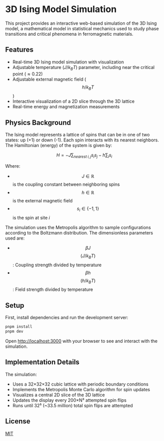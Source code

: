 # 3D Ising Model Simulation

This project provides an interactive web-based simulation of the 3D Ising model, a mathematical model in statistical mechanics used to study phase transitions and critical phenomena in ferromagnetic materials.

## Features

- Real-time 3D Ising model simulation with visualization
- Adjustable temperature ($J/k_{B}T$) parameter, including near the critical point ($\approx 0.22$)
- Adjustable external magnetic field ($$h/k_{B}T$$)
- Interactive visualization of a 2D slice through the 3D lattice
- Real-time energy and magnetization measurements

## Physics Background

The Ising model represents a lattice of spins that can be in one of two states: up (+1) or down (-1). Each spin interacts with its nearest neighbors. The Hamiltonian (energy) of the system is given by:

```math
H = -J \sum_{nearest\; i, j} s_{i} s_{j} - h \sum_{i} s_{i}
```

Where:

- $$J \in \mathbb{R}$$ is the coupling constant between neighboring spins
- $$h \in \mathbb{R}$$ is the external magnetic field
- $$s_{i} \in \lbrace-1, 1\rbrace$$ is the spin at site $i$

The simulation uses the Metropolis algorithm to sample configurations according to the Boltzmann distribution. The dimensionless parameters used are:

- $$\beta J$$ $$(J/k_{B}T)$$: Coupling strength divided by temperature
- $$\beta h$$ $$(h/k_{B}T)$$: Field strength divided by temperature

## Setup

First, install dependencies and run the development server:

```bash
pnpm install
pnpm dev
```

Open [http://localhost:3000](http://localhost:3000) with your browser to see and interact with the simulation.

## Implementation Details

The simulation:

- Uses a 32×32×32 cubic lattice with periodic boundary conditions
- Implements the Metropolis Monte Carlo algorithm for spin updates
- Visualizes a central 2D slice of the 3D lattice
- Updates the display every 200×N³ attempted spin flips
- Runs until 32⁵ (~33.5 million) total spin flips are attempted

## License

[MIT](https://choosealicense.com/licenses/mit/)
